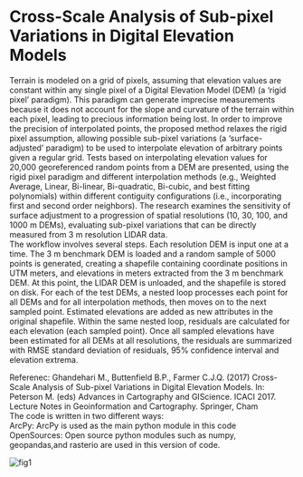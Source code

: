 # Cross-Scale Analysis of Sub-pixel Variations in Digital Elevation Models

Terrain is modeled on a grid of pixels, assuming that elevation values are constant within any single pixel of a Digital Elevation Model (DEM) (a ‘rigid pixel’ paradigm). This paradigm can generate imprecise measurements because it does not account for the slope and curvature of the terrain within each pixel, leading to precious information being lost. In order to improve the precision of interpolated points, the proposed method relaxes the rigid pixel assumption, allowing possible sub-pixel variations (a ‘surface-adjusted’ paradigm) to be used to interpolate elevation of arbitrary points given a regular grid. Tests based on interpolating elevation values for 20,000 georeferenced random points from a DEM are presented, using the rigid pixel paradigm and different interpolation methods (e.g., Weighted Average, Linear, Bi-linear, Bi-quadratic, Bi-cubic, and best fitting polynomials) within different contiguity configurations (i.e., incorporating first and second order neighbors). The research examines the sensitivity of surface adjustment to a progression of spatial resolutions (10, 30, 100, and 1000 m DEMs), evaluating sub-pixel variations that can be directly measured from 3 m resolution LIDAR data.<br>
The workflow involves several steps. Each resolution DEM is input one at a time. The 3 m benchmark DEM is loaded and a random sample of 5000 points is generated, creating a shapefile containing coordinate positions in UTM meters, and elevations in meters extracted from the 3 m benchmark DEM. At this point, the LIDAR DEM is unloaded, and the shapefile is stored on disk. For each of the test DEMs, a nested loop processes each point for all DEMs and for all interpolation methods, then moves on to the next sampled point. Estimated elevations are added as new attributes in the original shapefile. Within the same nested loop, residuals are calculated for each elevation (each sampled point). Once all sampled elevations have been estimated for all DEMs at all resolutions, the residuals are summarized with RMSE standard deviation of residuals, 95% confidence interval and elevation extrema.<br>

Referenec: Ghandehari M., Buttenfield B.P., Farmer C.J.Q. (2017) Cross-Scale Analysis of Sub-pixel Variations in Digital Elevation Models. In: Peterson M. (eds) Advances in Cartography and GIScience. ICACI 2017. Lecture Notes in Geoinformation and Cartography. Springer, Cham
<br>
The code is written in two different ways:<br>
ArcPy: ArcPy is used as the main python module in this code<br>
OpenSources: Open source python modules such as numpy, geopandas,and rasterio are used in this version of code.<br>

![fig1](https://user-images.githubusercontent.com/10367311/43148923-87d2653a-8f23-11e8-9625-3b3cd3105e19.PNG)




